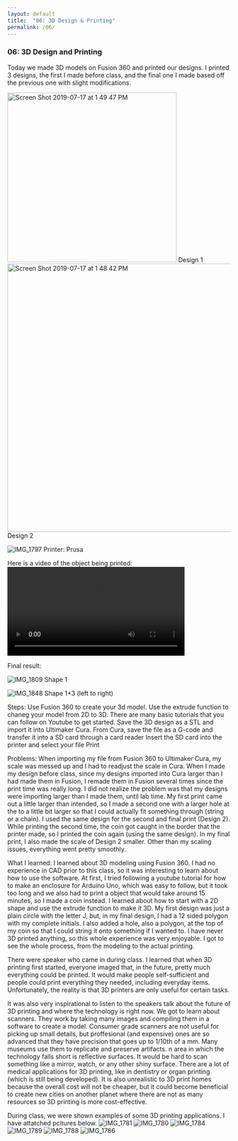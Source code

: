 ```yaml
---
layout: default
title:  "06: 3D Design & Printing"
permalink: /06/
---
```


### 06: 3D Design and Printing

Today we made 3D models on Fusion 360 and printed our designs. I printed 3 designs, the first I made before class, and the final one I made based off the previous one with slight modifications.

<img width="382" alt="Screen Shot 2019-07-17 at 1 49 47 PM" src="https://user-images.githubusercontent.com/52216217/61398323-c4feb400-a899-11e9-9e35-5c8d7c057b64.png">
Design 1


<img width="604" alt="Screen Shot 2019-07-17 at 1 48 42 PM" src="https://user-images.githubusercontent.com/52216217/61398270-a39dc800-a899-11e9-8e7e-9307f8937c38.png">
<script src="https://embed.github.com/view/3d/jenny-15/PHYS-S-12-Assignments/master/06/3F%203D%20N6%20v1.stl"></script>
Design 2

![IMG_1797](https://user-images.githubusercontent.com/52216217/61398055-35590580-a899-11e9-95c5-258fe34f61df.jpg)
Printer: Prusa


Here is a video of the object being printed:
<video width="400" controls="">
		<source src="IMG_1815.TRIM 2_2.mp4" type="video/mp4">
	</video>


Final result:

![IMG_1809](https://user-images.githubusercontent.com/52216217/61398099-4c97f300-a899-11e9-8b6e-de1c8f92121d.jpg)
Shape 1

![IMG_1848](https://user-images.githubusercontent.com/52216217/61398141-60dbf000-a899-11e9-820a-b60c8bbbd2af.jpg)
Shape 1+3 (left to right)



Steps:
Use Fusion 360 to create your 3d model. Use the extrude function to chaneg your model from 2D to 3D. There are many basic tutorials that you can follow on Youtube to get started.
Save the 3D design as a STL and import it into Ultimaker Cura.
From Cura, save the file as a G-code and transfer it into a SD card through a card reader
Insert the SD card into the printer and select your file
Print


Problems:
When importing my file from Fusion 360 to Ultimaker Cura, my scale was messed up and I had to readjust the scale in Cura. When I made my design before class, since my designs imported into Cura larger than I had made them in Fusion, I remade them in Fusion several times since the print time was really long. I did not realize the problem was that my designs were importing larger than I made them, until lab time. My first print came out a little larger than intended, so I made a second one with a larger hole at the to a little bit larger so that I could actually fit something through (string or a chain). I used the same design for the second and final print (Design 2). While printing the second time, the coin got caught in the border that the printer made, so I printed the coin again (using the same design). In my final print, I also made the scale of Design 2 smaller. Other than my scaling issues, everything went pretty smoothly.


What I learned:
I learned about 3D modeling using Fusion 360. I had no experience in CAD prior to this class, so it was interesting to learn about how to use the software. At first, I tried following a youtube tutorial for how to make an enclosure for Arduino Uno, which was easy to follow, but it took too long and we also had to print a object that would take around 15 minutes, so I made a coin instead. I learned about how to start with a 2D shape and use the extrude function to make it 3D. My first design was just a plain circle with the letter J, but, in my final design, I had a 12 sided polygon with my complete initials. I also added a hole, also a polygon, at the top of my coin so that I could string it onto something if I wanted to. I have never 3D printed anything, so this whole experience was very enjoyable. I got to see the whole process, from the modeling to the actual printing. 

There were speaker who came in during class. I learned that when 3D printing first started, everyone imaged that, in the future, pretty much everything could be printed. It would make people self-sufficient and people could print everything they needed, including everyday items. Unfortunately, the reality is that 3D printers are only useful for certain tasks.

It was also very inspirational to listen to the speakers talk about the future of 3D printing and where the technology is right now. We got to learn about scanners. They work by taking many images and compiling them in a software to create a model. Consumer grade scanners are not useful for picking up small details, but proffesional (and expensive) ones are so advanced that they have precision that goes up to 1/10th of a mm. Many museums use them to replicate and preserve artifacts. n area in which the technology falls short is reflective surfaces. It would be hard to scan something like a mirror, watch, or any other shiny surface.
There are a lot of medical applications for 3D printing, like in dentistry or organ printing (which is still being developed). It is also unrealistic to 3D print homes because the overall cost will not be cheaper, but it could become beneficial to create new cities on another planet where there are not as many resources so 3D printing is more cost-effective.

During class, we were shown examples of some 3D printing applications. I have attatched pcitures below. 
![IMG_1781](https://user-images.githubusercontent.com/52216217/62014951-46492700-b175-11e9-8b2b-ccb46afbd185.jpg)
![IMG_1780](https://user-images.githubusercontent.com/52216217/62014952-477a5400-b175-11e9-9feb-2c88fbcf7b1d.jpg)
![IMG_1784](https://user-images.githubusercontent.com/52216217/62014953-4ba67180-b175-11e9-991b-2313a06cf567.jpg)
![IMG_1789](https://user-images.githubusercontent.com/52216217/62014960-64af2280-b175-11e9-99bd-83dc14b0536b.jpg)
![IMG_1788](https://user-images.githubusercontent.com/52216217/62014961-65e04f80-b175-11e9-84e5-02d942030961.jpg)
![IMG_1786](https://user-images.githubusercontent.com/52216217/62014962-67aa1300-b175-11e9-9a16-7f96d900732e.jpg)
